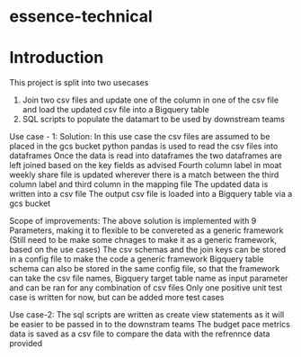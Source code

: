 # essence-technical
# Introduction

This project is split into two usecases

1. Join two csv files and update one of the column in one of the csv file and load the updated csv file into a Bigquery table
2. SQL scripts to populate the datamart to be used by downstream teams

Use case - 1:
Solution:
In this use case the csv files are assumed to be placed in the gcs bucket
python pandas is used to read the csv files into dataframes
Once the data is read into dataframes the two dataframes are left joined based on the key fields as advised
Fourth column label in moat weekly share file is updated wherever there is a match between the third column label and third column in the mapping file
The updated data is written into a csv file
The output csv file is loaded into a Bigquery table via a gcs bucket

Scope of improvements:
The above solution is implemented with 9 Parameters, making it to flexible to be convereted as a generic framework (Still need to be make some chnages to make it as a generic framework, based on the use cases)
The csv schemas and the join keys can be stored in a config file to make the code a generic framework
Bigquery table schema can also be stored in the same config file, so that the framework can take the csv file names, Bigquery target table name as input parameter and can be ran for any combination of csv files
Only one positive unit test case is written for now, but can be added more test cases

Use case-2:
The sql scripts are written as create view statements as it will be easier to be passed in to the downstram teams
The budget pace metrics data is saved as a csv file to compare the data with the refrennce data provided
